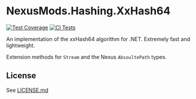# NexusMods.Hashing.XxHash64
[![Test Coverage](https://codecov.io/gh/Nexus-Mods/NexusMods.Hashing.xxHash64/branch/main/graph/badge.svg?token=RR2Lic1E0M)](https://codecov.io/gh/Nexus-Mods/NexusMods.Hashing.xxHash64)
[![CI Tests](https://github.com/Nexus-Mods/NexusMods.Hashing.xxHash64/actions/workflows/dotnet-build-and-test.yaml/badge.svg)](https://github.com/Nexus-Mods/NexusMods.Hashing.xxHash64/actions/workflows/dotnet-build-and-test.yaml)

An implementation of the xxHash64 algorithm for .NET. Extremely fast and lightweight.

Extension methods for `Stream` and the Nexus `AbsoultePath` types.



## License

See [LICENSE.md](./LICENSE.md)
